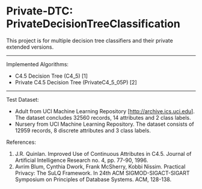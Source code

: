 # Private-DTC: PrivateDecisionTreeClassification

This project is for multiple decision tree classifiers and their private extended versions.

----------
Implemented Algorithms:
* C4.5 Decision Tree (C4_5) [1]
* Private C4.5 Decision Tree (PrivateC4_5_05P) [2]

----------
Test Dataset:
* Adult from UCI Machine Learning Repository [http://archive.ics.uci.edu]. The dataset concludes 32560 records, 14 attributes and 2 class labels.
* Nursery from UCI Machine Learning Repository. The dataset consists of 12959 records, 8 discrete attributes and 3 class labels.

References:
1. J.R. Quinlan. Improved Use of Continuous Attributes in C4.5. Journal of Artificial Intelligence Research no. 4, pp. 77-90, 1996.
2. Avrim Blum, Cynthia Dwork, Frank McSherry, Kobbi Nissim. Practical Privacy: The SuLQ Framework. In 24th ACM SIGMOD-SIGACT-SIGART Symposium on Principles of Database Systems. ACM, 128-138.
